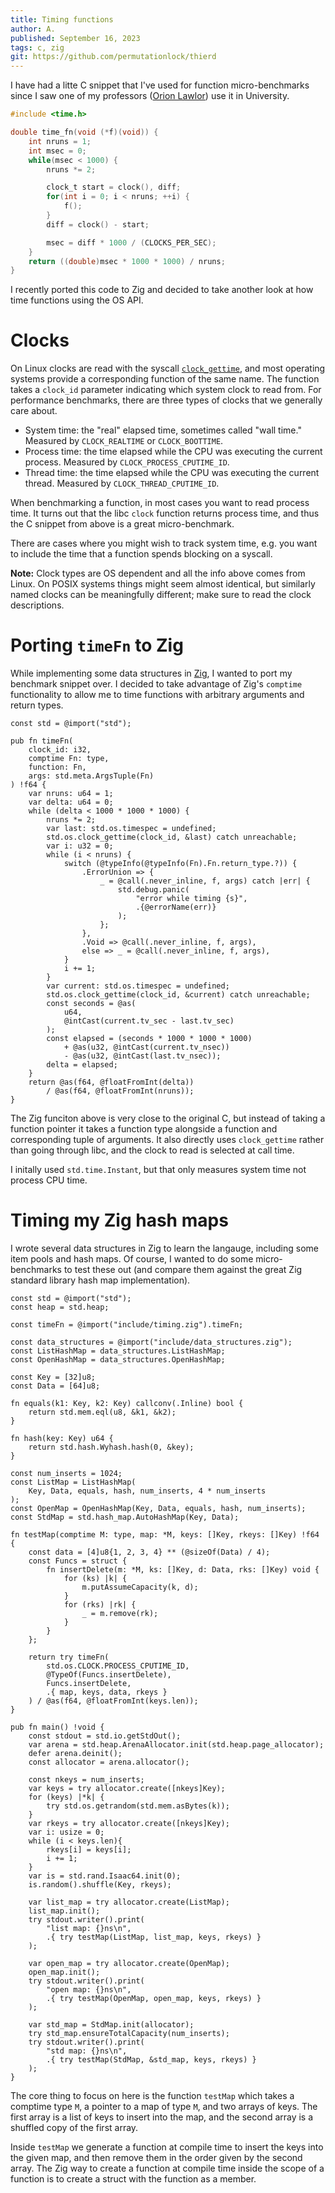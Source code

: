 ```yaml
---
title: Timing functions
author: A.
published: September 16, 2023
tags: c, zig
git: https://github.com/permutationlock/thierd
---
```


I have had a litte C snippet that I've used for function micro-benchmarks since
I saw one of my professors ([Orion Lawlor][1]) use it in University.

```C
#include <time.h>

double time_fn(void (*f)(void)) {
    int nruns = 1;
    int msec = 0;
    while(msec < 1000) {
        nruns *= 2;

        clock_t start = clock(), diff;
        for(int i = 0; i < nruns; ++i) {
            f();
        }
        diff = clock() - start;

        msec = diff * 1000 / (CLOCKS_PER_SEC);
    }
    return ((double)msec * 1000 * 1000) / nruns;
}
```

I recently ported this code to Zig and decided to take another look at how
time functions using the OS API.

# Clocks

On Linux clocks are read with the syscall [`clock_gettime`][2], and most
operating systems provide a corresponding function of the same name. The
function takes a `clock_id` parameter indicating which system clock to read
from. For performance benchmarks, there are three types of clocks that we
generally care about.

 - System time: the "real" elapsed time, sometimes called "wall time." Measured
   by `CLOCK_REALTIME` or `CLOCK_BOOTTIME`.
 - Process time: the time elapsed while the CPU
   was executing the current process. Measured by `CLOCK_PROCESS_CPUTIME_ID`.
 - Thread time: the time elapsed while the CPU
   was executing the current thread. Measured by `CLOCK_THREAD_CPUTIME_ID`.

When benchmarking a function, in most cases you want to read process time.
It turns out that the libc `clock` function returns process time, and
thus the C snippet from above is a great micro-benchmark.

There are
cases where you might wish to track system time, e.g. you want to
include the time that a function spends blocking on a syscall.

**Note:**  Clock types are OS dependent
and all the info above comes from Linux. On POSIX systems things might seem
almost identical, but similarly named clocks can be meaningfully different;
make sure to read the clock descriptions.

# Porting `timeFn` to Zig

While implementing some data structures in [Zig][3], I wanted to port my
benchmark snippet over. I decided to take advantage of Zig's `comptime`
functionality to allow me to time functions with arbitrary arguments and return
types.

```Zig
const std = @import("std");

pub fn timeFn(
    clock_id: i32,
    comptime Fn: type,
    function: Fn,
    args: std.meta.ArgsTuple(Fn)
) !f64 {
    var nruns: u64 = 1;
    var delta: u64 = 0;
    while (delta < 1000 * 1000 * 1000) {
        nruns *= 2;
        var last: std.os.timespec = undefined;
        std.os.clock_gettime(clock_id, &last) catch unreachable;
        var i: u32 = 0;
        while (i < nruns) {
            switch (@typeInfo(@typeInfo(Fn).Fn.return_type.?)) {
                .ErrorUnion => {
                    _ = @call(.never_inline, f, args) catch |err| {
                        std.debug.panic(
                            "error while timing {s}",
                            .{@errorName(err)}
                        );
                    };
                },
                .Void => @call(.never_inline, f, args),
                else => _ = @call(.never_inline, f, args),
            }
            i += 1;
        }
        var current: std.os.timespec = undefined;
        std.os.clock_gettime(clock_id, &current) catch unreachable;
        const seconds = @as(
            u64,
            @intCast(current.tv_sec - last.tv_sec)
        );
        const elapsed = (seconds * 1000 * 1000 * 1000)
            + @as(u32, @intCast(current.tv_nsec))
            - @as(u32, @intCast(last.tv_nsec));
        delta = elapsed;
    }
    return @as(f64, @floatFromInt(delta))
        / @as(f64, @floatFromInt(nruns));
}
```

The Zig funciton above is very close to the original C, but instead of taking
a function pointer it takes a function type alongside a
function and corresponding tuple of arguments. It also directly
uses `clock_gettime` rather than going through libc, and the clock
to read is selected at call time.

I initally used `std.time.Instant`, but that only measures
system time not process CPU time.

# Timing my Zig hash maps

I wrote several data structures in Zig to learn the langauge, including some
item pools and hash maps. Of course, I wanted to do some micro-benchmarks to
test these out (and compare them against the great Zig standard library hash
map implementation).

```Zig
const std = @import("std");
const heap = std.heap;

const timeFn = @import("include/timing.zig").timeFn;

const data_structures = @import("include/data_structures.zig");
const ListHashMap = data_structures.ListHashMap;
const OpenHashMap = data_structures.OpenHashMap;

const Key = [32]u8;
const Data = [64]u8;

fn equals(k1: Key, k2: Key) callconv(.Inline) bool {
    return std.mem.eql(u8, &k1, &k2);
}

fn hash(key: Key) u64 {
    return std.hash.Wyhash.hash(0, &key);
}

const num_inserts = 1024;
const ListMap = ListHashMap(
    Key, Data, equals, hash, num_inserts, 4 * num_inserts
);
const OpenMap = OpenHashMap(Key, Data, equals, hash, num_inserts);
const StdMap = std.hash_map.AutoHashMap(Key, Data);

fn testMap(comptime M: type, map: *M, keys: []Key, rkeys: []Key) !f64 {
    const data = [4]u8{1, 2, 3, 4} ** (@sizeOf(Data) / 4);
    const Funcs = struct {
        fn insertDelete(m: *M, ks: []Key, d: Data, rks: []Key) void {
            for (ks) |k| {
                m.putAssumeCapacity(k, d);
            }
            for (rks) |rk| {
                _ = m.remove(rk);
            }
        }
    };

    return try timeFn(
        std.os.CLOCK.PROCESS_CPUTIME_ID,
        @TypeOf(Funcs.insertDelete),
        Funcs.insertDelete,
        .{ map, keys, data, rkeys }
    ) / @as(f64, @floatFromInt(keys.len));
}

pub fn main() !void {
    const stdout = std.io.getStdOut();
    var arena = std.heap.ArenaAllocator.init(std.heap.page_allocator);
    defer arena.deinit();
    const allocator = arena.allocator();

    const nkeys = num_inserts;
    var keys = try allocator.create([nkeys]Key);
    for (keys) |*k| {
        try std.os.getrandom(std.mem.asBytes(k));
    }
    var rkeys = try allocator.create([nkeys]Key);
    var i: usize = 0;
    while (i < keys.len){
        rkeys[i] = keys[i];
        i += 1;
    }
    var is = std.rand.Isaac64.init(0);
    is.random().shuffle(Key, rkeys);

    var list_map = try allocator.create(ListMap);
    list_map.init();
    try stdout.writer().print(
        "list map: {}ns\n",
        .{ try testMap(ListMap, list_map, keys, rkeys) }
    );

    var open_map = try allocator.create(OpenMap);
    open_map.init();
    try stdout.writer().print(
        "open map: {}ns\n",
        .{ try testMap(OpenMap, open_map, keys, rkeys) }
    );

    var std_map = StdMap.init(allocator);
    try std_map.ensureTotalCapacity(num_inserts);
    try stdout.writer().print(
        "std map: {}ns\n",
        .{ try testMap(StdMap, &std_map, keys, rkeys) }
    );
}
```

The core thing to focus on here is the function `testMap` which takes a comptime
type `M`, a pointer to a map of type `M`, and two arrays of keys. The first
array is a list of keys to insert into the map, and
the second array is a shuffled copy of the first array.

Inside `testMap` we generate a
function at compile time to insert the keys into the given map, and
then remove them in the order given by the second array. The Zig way to create a
function at compile time inside the scope of a function is to create a struct
with the function as a member.

[1]: http://lawlor.cs.uaf.edu/~olawlor/
[2]: https://www.man7.org/linux/man-pages/man3/clock_gettime.3.html
[3]: https://github.com/ziglang/
